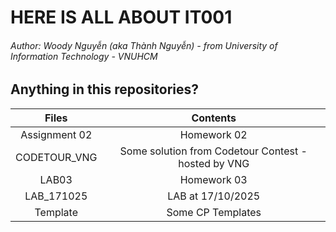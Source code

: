 # HERE IS ALL ABOUT IT001
###### Author: Woody Nguyễn (aka Thành Nguyễn) - from University of Information Technology - VNUHCM

## Anything in this repositories?
| Files  | Contents |
| :-------------: |:-------------:|
| Assignment 02      | Homework 02     |
| CODETOUR_VNG      | Some solution from Codetour Contest - hosted by VNG     |
| LAB03 | Homework 03 |
| LAB_171025 | LAB at 17/10/2025 |
| Template | Some CP Templates |
